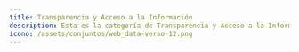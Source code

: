```yaml
---
title: Transparencia y Acceso a la Información
description: Esta es la categoría de Transparencia y Acceso a la Información
icono: /assets/conjuntos/web_data-verso-12.png
---
```

